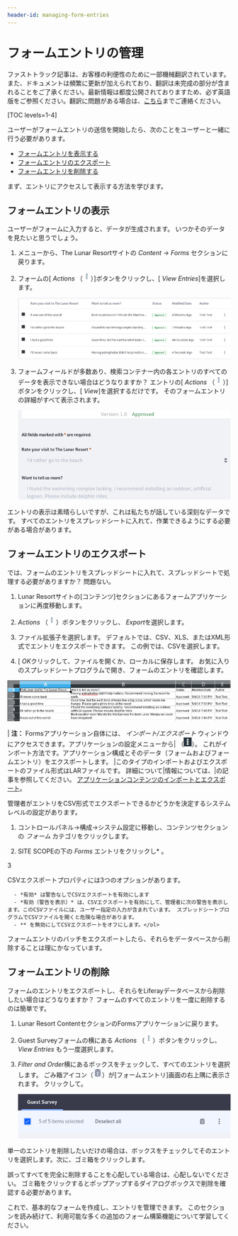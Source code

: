 ```yaml
---
header-id: managing-form-entries
---
```


# フォームエントリの管理

<p class="alert alert-info"><span class="wysiwyg-color-blue120">ファストトラック記事は、お客様の利便性のために一部機械翻訳されています。また、ドキュメントは頻繁に更新が加えられており、翻訳は未完成の部分が含まれることをご了承ください。最新情報は都度公開されておりますため、必ず英語版をご参照ください。翻訳に問題がある場合は、<a href="mailto:support-content-jp@liferay.com">こちら</a>までご連絡ください。</span></p>

[TOC levels=1-4]

ユーザーがフォームエントリの送信を開始したら、次のことをユーザーと一緒に行う必要があります。

  - [フォームエントリを表示する](#viewing-form-entries)
  - [フォームエントリのエクスポート](#exporting-form-entries)
  - [フォームエントリを削除する](#deleting-form-entries)

まず、エントリにアクセスして表示する方法を学びます。

## フォームエントリの表示

ユーザーがフォームに入力すると、データが生成されます。 いつかそのデータを見たいと思うでしょう。

1.  メニューから、The Lunar Resortサイトの *Content* → *Forms* セクションに戻ります。

2.  フォームの[ *Actions* （![Actions](../../images/icon-actions.png)）]ボタンをクリックし、[ *View Entries*]を選択します。

    ![図1：フォームアプリケーションで直接エントリを表示できます。 ](../../images/forms-view-entries.png)

3.  フォームフィールドが多数あり、検索コンテナー内の各エントリのすべてのデータを表示できない場合はどうなりますか？ エントリの[ *Actions* （![Actions](../../images/icon-actions.png)）]ボタンをクリックし、[ *View*]を選択するだけです。 そのフォームエントリの詳細がすべて表示されます。

    ![図2：Formsアプリケーションで単一のエントリを表示できます。](../../images/forms-view-entry.png)

エントリの表示は素晴らしいですが、これは私たちが話している深刻なデータです。 すべてのエントリをスプレッドシートに入れて、作業できるようにする必要がある場合があります。

## フォームエントリのエクスポート

では、フォームのエントリをスプレッドシートに入れて、スプレッドシートで処理する必要がありますか？ 問題ない。

1.  Lunar Resortサイトの[コンテンツ]セクションにあるフォームアプリケーションに再度移動します。

2.  *Actions* （![Actions](../../images/icon-actions.png)）ボタンをクリックし、 *Export*を選択します。

3.  ファイル拡張子を選択します。 デフォルトでは、CSV、XLS、またはXML形式でエントリをエクスポートできます。 この例では、CSVを選択します。

4.  [ *OK*クリックして、ファイルを開くか、ローカルに保存します。 お気に入りのスプレッドシートプログラムで開き、フォームのエントリを確認します。

![図3：CSV、XLS、またはXMLとしてエントリをエクスポートできます。](../../images/forms-export-csv.png)

| **注：** Formsアプリケーション自体には、 *インポート/エクスポート* ウィンドウにアクセスできます。アプリケーションの設定メニューから| （![Configuration](../../images/icon-options.png)）。 これがインポート方法です。アプリケーション構成とそのデータ（フォームおよびフォームエントリ）をエクスポートします。 |このタイプのインポートおよびエクスポートのファイル形式はLARファイルです。 詳細について|情報については、|の記事を参照してください。 [アプリケーションコンテンツのインポートとエクスポート](/docs/7-1/user/-/knowledge_base/u/importing-exporting-pages-and-content)。

管理者がエントリをCSV形式でエクスポートできるかどうかを決定するシステムレベルの設定があります。

1.  コントロールパネル→構成→システム設定に移動し、コンテンツセクションの *フォーム* カテゴリをクリックします。

2.  SITE SCOPEの下の *Forms* エントリをクリックし* 。</p></li>

3

CSVエクスポートプロパティには3つのオプションがあります。

      - *有効* は警告なしでCSVエクスポートを有効にします
      - *有効（警告を表示）* は、CSVエクスポートを有効にして、管理者に次の警告を表示します。このCSVファイルには、ユーザー指定の入力が含まれています。 スプレッドシートプログラムでCSVファイルを開くと危険な場合があります。
      - ** を無効にしてCSVエクスポートをオフにします。</ol>

フォームエントリのバッチをエクスポートしたら、それらをデータベースから削除することは理にかなっています。

## フォームエントリの削除

フォームのエントリをエクスポートし、それらをLiferayデータベースから削除したい場合はどうなりますか？ フォームのすべてのエントリを一度に削除するのは簡単です。

1.  Lunar Resort ContentセクションのFormsアプリケーションに戻ります。

2.  Guest Surveyフォームの横にある *Actions* （![Actions](../../images/icon-actions.png)）ボタンをクリックし、 *View Entries* もう一度選択します。

3.  *Filter and Order*横にあるボックスをチェックして、すべてのエントリを選択します。 ごみ箱アイコン（![Trash](../../images/icon-trash.png)）が[フォームエントリ]画面の右上隅に表示されます。 クリックして。

    ![図4：すべてのフォームエントリを一度に削除します。](../../images/forms-delete-entries.png)

単一のエントリを削除したいだけの場合は、ボックスをチェックしてそのエントリを選択します。次に、ゴミ箱をクリックします。

誤ってすべてを完全に削除することを心配している場合は、心配しないでください。 ゴミ箱をクリックするとポップアップするダイアログボックスで削除を確認する必要があります。

これで、基本的なフォームを作成し、エントリを管理できます。 このセクションを読み続けて、利用可能な多くの追加のフォーム構築機能について学習してください。

